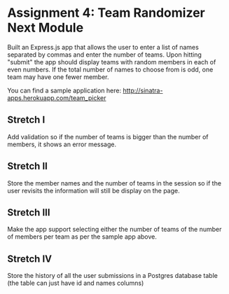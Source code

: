 # Assignment 4: Team Randomizer Next Module

Built an Express.js app that allows the user to enter a list of names separated by commas and enter the number of teams. Upon hitting "submit" the app should display teams with random members in each of even numbers. If the total number of names to choose from is odd, one team may have one fewer member.

You can find a sample application here: http://sinatra-apps.herokuapp.com/team_picker

## Stretch I
Add validation so if the number of teams is bigger than the number of members, it shows an error message.

## Stretch II
Store the member names and the number of teams in the session so if the user revisits the information will still be display on the page.

## Stretch III
Make the app support selecting either the number of teams of the number of members per team as per the sample app above.

## Stretch IV
Store the history of all the user submissions in a Postgres database table (the table can just have id and names columns)
